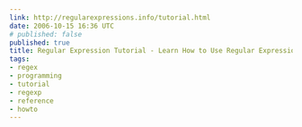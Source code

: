 ```yaml
---
link: http://regularexpressions.info/tutorial.html
date: 2006-10-15 16:36 UTC
# published: false
published: true
title: Regular Expression Tutorial - Learn How to Use Regular Expressions
tags:
- regex
- programming
- tutorial
- regexp
- reference
- howto
---
```



